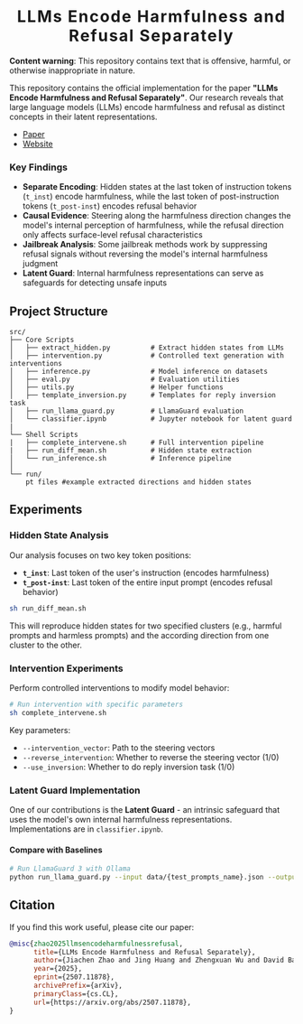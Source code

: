 <h1 align='center' style="text-align:center; font-weight:bold; font-size:2.0em;letter-spacing:2.0px;"> LLMs Encode Harmfulness and Refusal Separately </h1>


**Content warning**: This repository contains text that is offensive, harmful, or otherwise inappropriate in nature.

This repository contains the official implementation for the paper **"LLMs Encode Harmfulness and Refusal Separately"**. Our research reveals that large language models (LLMs) encode harmfulness and refusal as distinct concepts in their latent representations.

- [Paper](https://arxiv.org/abs/2507.11878)
- [Website](https://chats-lab.github.io/LLMs_Encode_Harmfulness_Refusal_Separately/)


### Key Findings

- **Separate Encoding**: Hidden states at the last token of instruction tokens (`t_inst`) encode harmfulness, while the last token of post-instruction tokens (`t_post-inst`) encodes refusal behavior
- **Causal Evidence**: Steering along the harmfulness direction changes the model's internal perception of harmfulness, while the refusal direction only affects surface-level refusal characteristics
- **Jailbreak Analysis**: Some jailbreak methods work by suppressing refusal signals without reversing the model's internal harmfulness judgment
- **Latent Guard**: Internal harmfulness representations can serve as safeguards for detecting unsafe inputs

##  Project Structure

```
src/
├── Core Scripts
│   ├── extract_hidden.py          # Extract hidden states from LLMs
│   ├── intervention.py            # Controlled text generation with interventions
│   ├── inference.py               # Model inference on datasets
│   ├── eval.py                    # Evaluation utilities
│   ├── utils.py                   # Helper functions
│   ├── template_inversion.py      # Templates for reply inversion task
│   ├── run_llama_guard.py         # LlamaGuard evaluation
│   └── classifier.ipynb           # Jupyter notebook for latent guard
|
└── Shell Scripts
|   ├── complete_intervene.sh      # Full intervention pipeline
|   ├── run_diff_mean.sh           # Hidden state extraction 
│   └── run_inference.sh           # Inference pipeline
│
└── run/
    pt files #example extracted directions and hidden states
```

## Experiments
### Hidden State Analysis

Our analysis focuses on two key token positions:
- **`t_inst`**: Last token of the user's instruction (encodes harmfulness)
- **`t_post-inst`**: Last token of the entire input prompt (encodes refusal behavior)

```bash
sh run_diff_mean.sh
```
This will reproduce hidden states for two specified clusters (e.g., harmful prompts and harmless prompts) and the according direction from one cluster to the other.

### Intervention Experiments

Perform controlled interventions to modify model behavior:

```bash
# Run intervention with specific parameters
sh complete_intervene.sh
```

Key parameters:
- `--intervention_vector`: Path to the steering vectors
- `--reverse_intervention`: Whether to reverse the steering vector (1/0)
- `--use_inversion`: Whether to do reply inversion task (1/0)


### Latent Guard Implementation

One of our contributions is the **Latent Guard** - an intrinsic safeguard that uses the model's own internal harmfulness representations.
Implementations are in `classifier.ipynb`.

#### Compare with Baselines

```bash
# Run LlamaGuard 3 with Ollama
python run_llama_guard.py --input data/{test_prompts_name}.json --output results/llamaguard.txt
```


## Citation

If you find this work useful, please cite our paper:

```bibtex
@misc{zhao2025llmsencodeharmfulnessrefusal,
      title={LLMs Encode Harmfulness and Refusal Separately}, 
      author={Jiachen Zhao and Jing Huang and Zhengxuan Wu and David Bau and Weiyan Shi},
      year={2025},
      eprint={2507.11878},
      archivePrefix={arXiv},
      primaryClass={cs.CL},
      url={https://arxiv.org/abs/2507.11878}, 
}
```

